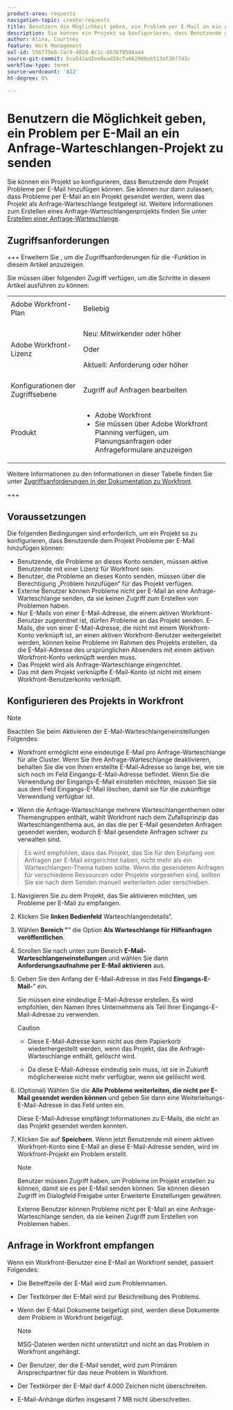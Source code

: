 ```yaml
---
product-area: requests
navigation-topic: create-requests
title: Benutzern die Möglichkeit geben, ein Problem per E-Mail an ein Anfrage-Warteschlangenprojekt zu senden
description: Sie können ein Projekt so konfigurieren, dass Benutzende dem Projekt Probleme per E-Mail hinzufügen können.
author: Alina, Courtney
feature: Work Management
exl-id: 556775e8-7ac9-482d-8c1c-863678584aa4
source-git-commit: bca543ad2ee8ead26cfa662900eb513af36f743c
workflow-type: tm+mt
source-wordcount: '812'
ht-degree: 0%

---
```


# Benutzern die Möglichkeit geben, ein Problem per E-Mail an ein Anfrage-Warteschlangen-Projekt zu senden

<!-- Audited: 4/2025 -->

<!--
<p style="color: #ff1493;" data-mc-conditions="QuicksilverOrClassic.Draft mode">(NOTE:&nbsp;When updating POP account information here, also update information in these articles: Allowing users to reply to email notifications, Configuring Email Notifications, Understanding the Queue Details Tab in a Project )</p>
-->

Sie können ein Projekt so konfigurieren, dass Benutzende dem Projekt Probleme per E-Mail hinzufügen können. Sie können nur dann zulassen, dass Probleme per E-Mail an ein Projekt gesendet werden, wenn das Projekt als Anfrage-Warteschlange festgelegt ist. Weitere Informationen zum Erstellen eines Anfrage-Warteschlangenprojekts finden Sie unter [Erstellen einer Anfrage-Warteschlange](../../../manage-work/requests/create-and-manage-request-queues/create-request-queue.md).

## Zugriffsanforderungen

+++ Erweitern Sie , um die Zugriffsanforderungen für die -Funktion in diesem Artikel anzuzeigen.

Sie müssen über folgenden Zugriff verfügen, um die Schritte in diesem Artikel ausführen zu können:

<table style="table-layout:auto"> 
 <col> 
 <col> 
 <tbody> 
  <tr> 
   <td role="rowheader">Adobe Workfront-Plan</td> 
   <td> <p>Beliebig </p> </td> 
  </tr> 
  <tr> 
   <td role="rowheader">Adobe Workfront-Lizenz</td> 
   <td> <p>Neu: Mitwirkender oder höher</p>
   Oder
   <p>Aktuell: Anforderung oder höher</p>
    </td> 
  </tr> 
  <tr> 
   <td role="rowheader">Konfigurationen der Zugriffsebene</td> 
   <td> <p>Zugriff auf Anfragen bearbeiten</p>  </td> 
  </tr> 
  <tr> 
   <td role="rowheader"> Produkt</td> 
   <td> <ul><li>Adobe Workfront</li><li>Sie müssen über Adobe Workfront Planning verfügen, um Planungsanfragen oder Anfrageformulare anzuzeigen</td> 
  </tr> 
 </tbody> 
</table>

Weitere Informationen zu den Informationen in dieser Tabelle finden Sie unter [Zugriffsanforderungen in der Dokumentation zu Workfront](/help/quicksilver/administration-and-setup/add-users/access-levels-and-object-permissions/access-level-requirements-in-documentation.md).

+++

## Voraussetzungen

Die folgenden Bedingungen sind erforderlich, um ein Projekt so zu konfigurieren, dass Benutzende dem Projekt Probleme per E-Mail hinzufügen können:

* Benutzende, die Probleme an dieses Konto senden, müssen aktive Benutzende mit einer Lizenz für Workfront sein.
* Benutzer, die Probleme an dieses Konto senden, müssen über die Berechtigung „Problem hinzufügen“ für das Projekt verfügen.
* Externe Benutzer können Probleme nicht per E-Mail an eine Anfrage-Warteschlange senden, da sie keinen Zugriff zum Erstellen von Problemen haben.
* Nur E-Mails von einer E-Mail-Adresse, die einem aktiven Workfront-Benutzer zugeordnet ist, dürfen Probleme an das Projekt senden. E-Mails, die von einer E-Mail-Adresse, die nicht mit einem Workfront-Konto verknüpft ist, an einen aktiven Workfront-Benutzer weitergeleitet werden, können keine Probleme im Rahmen des Projekts erstellen, da die E-Mail-Adresse des ursprünglichen Absenders mit einem aktiven Workfront-Konto verknüpft werden muss.
* Das Projekt wird als Anfrage-Warteschlange eingerichtet.
* Das mit dem Projekt verknüpfte E-Mail-Konto ist nicht mit einem Workfront-Benutzerkonto verknüpft.

## Konfigurieren des Projekts in Workfront

>[!NOTE]
>
>Beachten Sie beim Aktivieren der E-Mail-Warteschlangeneinstellungen Folgendes:
>
>* Workfront ermöglicht eine eindeutige E-Mail pro Anfrage-Warteschlange für alle Cluster. Wenn Sie Ihre Anfrage-Warteschlange deaktivieren, behalten Sie die von Ihnen erstellte E-Mail-Adresse so lange bei, wie sie sich noch im Feld Eingangs-E-Mail-Adresse befindet. Wenn Sie die Verwendung der Eingangs-E-Mail einstellen möchten, müssen Sie sie aus dem Feld Eingangs-E-Mail löschen, damit sie für die zukünftige Verwendung verfügbar ist.
>
>* Wenn die Anfrage-Warteschlange mehrere Warteschlangenthemen oder Themengruppen enthält, wählt Workfront nach dem Zufallsprinzip das Warteschlangenthema aus, an das die per E-Mail gesendeten Anfragen gesendet werden, wodurch E-Mail gesendete Anfragen schwer zu verwalten sind.
>  >Es wird empfohlen, dass das Projekt, das Sie für den Empfang von Anfragen per E-Mail eingerichtet haben, nicht mehr als ein Warteschlangen-Thema haben sollte. Wenn die gesendeten Anfragen für verschiedene Ressourcen oder Projekte vorgesehen sind, sollten Sie sie nach dem Senden manuell weiterleiten oder verschieben.

1. Navigieren Sie zu dem Projekt, das Sie aktivieren möchten, um Probleme per E-Mail zu empfangen.
1. Klicken Sie **linken Bedienfeld** Warteschlangendetails“.
1. Wählen **Bereich &quot;**&quot; die Option **Als Warteschlange für Hilfeanfragen veröffentlichen**.

1. Scrollen Sie nach unten zum Bereich **E-Mail-Warteschlangeneinstellungen** und wählen Sie dann **Anforderungsaufnahme per E-Mail aktivieren** aus.

1. Geben Sie den Anfang der E-Mail-Adresse in das Feld **Eingangs-E-Mail-**&quot; ein.

   Sie müssen eine eindeutige E-Mail-Adresse erstellen. Es wird empfohlen, den Namen Ihres Unternehmens als Teil Ihrer Eingangs-E-Mail-Adresse zu verwenden.

   >[!CAUTION]
   >
   >* Diese E-Mail-Adresse kann nicht aus dem Papierkorb wiederhergestellt werden, wenn das Projekt, das die Anfrage-Warteschlange enthält, gelöscht wird.
   >
   >* Da diese E-Mail-Adresse eindeutig sein muss, ist sie in Zukunft möglicherweise nicht mehr verfügbar, wenn sie gelöscht wird.
   <!--
   >This was the case previously, but it's not working this way anymore, since August 2022: * Emails forwarded to this email address are not added as issues to the project in&nbsp;Workfront. Only emails created from this email address are added as issues.
   -->

1. (Optional) Wählen Sie die **Alle Probleme weiterleiten, die nicht per E-Mail gesendet werden können** und geben Sie dann eine Weiterleitungs-E-Mail-Adresse in das Feld unten ein.

   Diese E-Mail-Adresse empfängt Informationen zu E-Mails, die nicht an das Projekt gesendet werden konnten.

1. Klicken Sie auf **Speichern**. Wenn jetzt Benutzende mit einem aktiven Workfront-Konto eine E-Mail an diese E-Mail-Adresse senden, wird im Workfront-Projekt ein Problem erstellt.

   >[!NOTE]
   >
   >Benutzer müssen Zugriff haben, um Probleme im Projekt erstellen zu können, damit sie es per E-Mail senden können. Sie können diesen Zugriff im Dialogfeld Freigabe unter Erweiterte Einstellungen gewähren.
   >
   >Externe Benutzer können Probleme nicht per E-Mail an eine Anfrage-Warteschlange senden, da sie keinen Zugriff zum Erstellen von Problemen haben.

## Anfrage in Workfront empfangen

Wenn ein Workfront-Benutzer eine E-Mail an Workfront sendet, passiert Folgendes:

* Die Betreffzeile der E-Mail wird zum Problemnamen.
* Der Textkörper der E-Mail wird zur Beschreibung des Problems.
* Wenn der E-Mail Dokumente beigefügt sind, werden diese Dokumente dem Problem in Workfront beigefügt.

  >[!NOTE]
  >
  > MSG-Dateien werden nicht unterstützt und nicht an das Problem in Workfront angehängt.

* Der Benutzer, der die E-Mail sendet, wird zum Primären Ansprechpartner für das neue Problem in Workfront.
* Der Textkörper der E-Mail darf 4.000 Zeichen nicht überschreiten.
* E-Mail-Anhänge dürfen insgesamt 7 MB nicht überschreiten.
